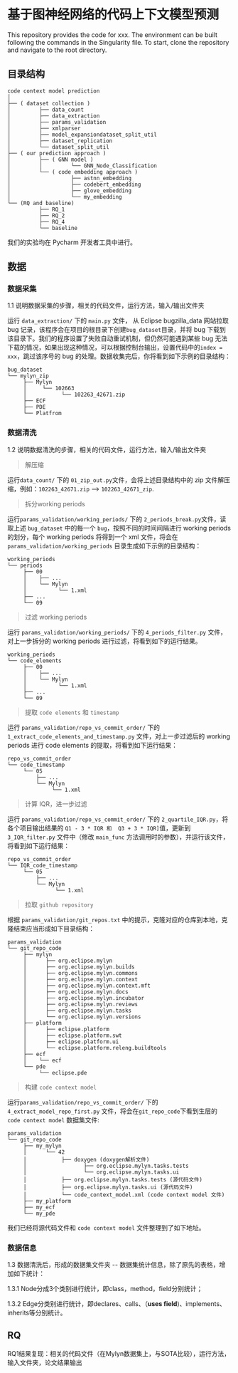# 基于图神经网络的代码上下文模型预测

This repository provides the code for xxx. 
The environment can be built following the commands in the Singularity file. 
To start, clone the repository and navigate to the root directory.



## 目录结构

```
code context model prediction
│
├── ( dataset collection )
│         ├── data_count
│         ├── data_extraction
│         ├── params_validation
│         ├── xmlparser
│         ├── model_expansiondataset_split_util
│         ├── dataset_replication
│         └── dataset_split_util
├── ( our prediction approach )
│         ├── ( GNN model )
│         │         └── GNN_Node_Classification
│         └── ( code embedding approach )
│                   ├── astnn_embedding
│                   ├── codebert_embedding
│                   ├── glove_embedding
│                   └── my_embedding
└── (RQ and baseline)
          ├── RQ_1
          ├── RQ_2
          ├── RQ_4
          └── baseline
```



我们的实验均在 Pycharm 开发者工具中进行。



## 数据

### 数据采集

1.1 说明数据采集的步骤，相关的代码文件，运行方法，输入/输出文件夹

运行 `data_extraction/` 下的 `main.py` 文件， 从 Eclipse bugzilla_data 网站拉取 bug 记录，该程序会在项目的根目录下创建`bug_dataset`目录，并将 bug 下载到该目录下。我们的程序设置了失败自动重试机制，但仍然可能遇到某些 bug 无法下载的情况，如果出现这种情况，可以根据控制台输出，设置代码中的`index = xxx`，跳过该序号的 bug 的处理。数据收集完后，你将看到如下示例的目录结构：

```
bug_dataset
└── mylyn_zip
     ├── Mylyn
     │     └── 102663
     │			 └── 102263_42671.zip
     ├── ECF
     ├── PDE
     └── Platfrom
```

### 数据清洗

1.2 说明数据清洗的步骤，相关的代码文件，运行方法，输入/输出文件夹

> 解压缩

运行`data_count/` 下的 `01_zip_out.py`文件，会将上述目录结构中的 zip 文件解压缩，例如：`102263_42671.zip` --> `102263_42671_zip`.

> 拆分working periods

运行`params_validation/working_periods/` 下的 `2_periods_break.py`文件，读取上述 `bug_dataset` 中的每一个 `bug`，按照不同的时间间隔进行 working periods 的划分，每个 working periods 将得到一个 xml 文件，将会在 `params_validation/working_periods` 目录生成如下示例的目录结构：

```bug_dataset
working_periods
└── periods
     ├── 00
     │	  ├── ...
     │    └── Mylyn
     │			└── 1.xml
     ├── ...
     └── 09
```

> 过滤 working periods

运行 `params_validation/working_periods/` 下的 `4_periods_filter.py` 文件，对上一步拆分的 working periods 进行过滤，将看到如下的运行结果。

```
working_periods
└── code_elements
     ├── 00
     │	  ├── ...
     │    └── Mylyn
     │			└── 1.xml
     ├── ...
     └── 09
```

> 提取 `code elements` 和 `timestamp`

运行 `params_validation/repo_vs_commit_order/` 下的`1_extract_code_elements_and_timestamp.py` 文件，对上一步过滤后的 working periods 进行 code elements 的提取，将看到如下运行结果：

```
repo_vs_commit_order
└── code_timestamp
     └── 05
     	 ├── ...
         └── Mylyn
     		  └── 1.xml
```

> 计算 IQR，进一步过滤

运行 `params_validation/repo_vs_commit_order/` 下的 `2_quartile_IQR.py`，将各个项目输出结果的 `Q1 - 3 * IQR 和 
Q3 + 3 * IQR]`值，更新到 `3_IQR_filter.py` 文件中（修改 `main_func` 方法调用时的参数），并运行该文件，将看到如下运行结果：

```
repo_vs_commit_order
└── IQR_code_timestamp
     └── 05
     	 ├── ...
         └── Mylyn
     		   └── 1.xml
```

> 拉取 `github repository`

根据 `params_validation/git_repos.txt` 中的提示，克隆对应的仓库到本地，克隆结束应当形成如下目录结构：

```
params_validation
└── git_repo_code
     ├── mylyn
     │		├── org.eclipse.mylyn
     │		├── org.eclipse.mylyn.builds
     │		├── org.eclipse.mylyn.commons
     │		├── org.eclipse.mylyn.context
     │		├── org.eclipse.mylyn.context.mft
     │		├── org.eclipse.mylyn.docs
     │		├── org.eclipse.mylyn.incubator
     │		├── org.eclipse.mylyn.reviews
     │		├── org.eclipse.mylyn.tasks
     │		└── org.eclipse.mylyn.versions
     ├── platform
     │		├── eclipse.platform
     │		├── eclipse.platform.swt
     │		├── eclipse.platform.ui
     │		└── eclipse.platform.releng.buildtools
     ├── ecf
     │	  └── ecf
     └── pde
     	  └── eclipse.pde
```

> 构建 `code context model`

运行`params_validation/repo_vs_commit_order/` 下的 `4_extract_model_repo_first.py` 文件，将会在`git_repo_code`下看到生层的 `code context model` 数据集文件:

```
params_validation
└── git_repo_code
     ├── my_mylyn
     │		└── 42
     │		     ├── doxygen (doxygen解析文件)
     │				 	├── org.eclipse.mylyn.tasks.tests
     │				 	└── org.eclipse.mylyn.tasks.ui
     │			 ├── org.eclipse.mylyn.tasks.tests (源代码文件)
     │			 ├── org.eclipse.mylyn.tasks.ui (源代码文件)
     │			 └── code_context_model.xml (code context model 文件)
     ├── my_platform
     ├── my_ecf
     └── my_pde
```

我们已经将源代码文件和 `code context model` 文件整理到了如下地址。



### 数据信息

1.3 数据清洗后，形成的数据集文件夹 -- 数据集统计信息，除了原先的表格，增加如下统计：



1.3.1 Node分成3个类别进行统计，即class，method，field分别统计；



1.3.2 Edge分类别进行统计，即declares、calls、（**uses field**)、implements、inherits等分别统计。



## RQ

RQ1结果复现：相关的代码文件（在Mylyn数据集上，与SOTA比较），运行方法，输入文件夹，论文结果输出